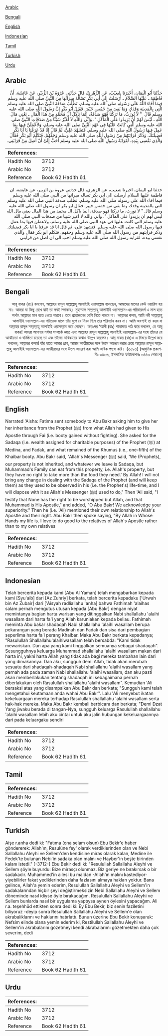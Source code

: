 [Arabic](#arabic)

[Bengali](#bengali)

[English](#english)

[Indonesian](#indonesian)

[Tamil](#tamil)

[Turkish](#turkish)

[Urdu](#urdu)

## Arabic


<div dir="rtl" lang="ar" style={{fontSize:'larger',backgroundColor:'#f8f9fa',padding:20}}>
حَدَّثَنَا أَبُو الْيَمَانِ، أَخْبَرَنَا شُعَيْبٌ، عَنِ الزُّهْرِيِّ، قَالَ حَدَّثَنِي عُرْوَةُ بْنُ الزُّبَيْرِ، عَنْ عَائِشَةَ، أَنَّ فَاطِمَةَ ـ عَلَيْهَا السَّلاَمُ ـ أَرْسَلَتْ إِلَى أَبِي بَكْرٍ تَسْأَلُهُ مِيرَاثَهَا مِنَ النَّبِيِّ صلى الله عليه وسلم فِيمَا أَفَاءَ اللَّهُ عَلَى رَسُولِهِ صلى الله عليه وسلم، تَطْلُبُ صَدَقَةَ النَّبِيِّ صلى الله عليه وسلم الَّتِي بِالْمَدِينَةِ وَفَدَكٍ وَمَا بَقِيَ مِنْ خُمُسِ خَيْبَرَ‏.‏ فَقَالَ أَبُو بَكْرٍ إِنَّ رَسُولَ اللَّهِ صلى الله عليه وسلم قَالَ ‏ "‏ لاَ نُورَثُ، مَا تَرَكْنَا فَهْوَ صَدَقَةٌ، إِنَّمَا يَأْكُلُ آلُ مُحَمَّدٍ مِنْ هَذَا الْمَالِ ـ يَعْنِي مَالَ اللَّهِ ـ لَيْسَ لَهُمْ أَنْ يَزِيدُوا عَلَى الْمَأْكَلِ ‏"‏‏.‏ وَإِنِّي وَاللَّهِ لاَ أُغَيِّرُ شَيْئًا مِنْ صَدَقَاتِ النَّبِيِّ صلى الله عليه وسلم الَّتِي كَانَتْ عَلَيْهَا فِي عَهْدِ النَّبِيِّ صلى الله عليه وسلم، وَلأَعْمَلَنَّ فِيهَا بِمَا عَمِلَ فِيهَا رَسُولُ اللَّهِ صلى الله عليه وسلم‏.‏ فَتَشَهَّدَ عَلِيٌّ، ثُمَّ قَالَ إِنَّا قَدْ عَرَفْنَا يَا أَبَا بَكْرٍ فَضِيلَتَكَ‏.‏ وَذَكَرَ قَرَابَتَهُمْ مِنْ رَسُولِ اللَّهِ صلى الله عليه وسلم وَحَقَّهُمْ‏.‏ فَتَكَلَّمَ أَبُو بَكْرٍ فَقَالَ وَالَّذِي نَفْسِي بِيَدِهِ، لَقَرَابَةُ رَسُولِ اللَّهِ صلى الله عليه وسلم أَحَبُّ إِلَىَّ أَنْ أَصِلَ مِنْ قَرَابَتِي‏.‏
</div>
<div style={{backgroundColor:'#f8f9fa',padding:20, marginBottom: 10}}><table> <thead> <tr> <th>References:</th> <th></th> </tr> </thead> <tbody><tr><td>Hadith No</td><td>3712</td></tr><tr><td>Arabic No</td><td>3712</td></tr><tr><td>Reference</td><td>Book 62 Hadith 61</td></tr></tbody></table></div>


<div dir="rtl" lang="ar" style={{fontSize:'larger',backgroundColor:'#f8f9fa',padding:20}}>
حدثنا ابو اليمان، اخبرنا شعيب، عن الزهري، قال حدثني عروة بن الزبير، عن عايشة، ان فاطمة عليها السلام ارسلت الى ابي بكر تساله ميراثها من النبي صلى الله عليه وسلم فيما افاء الله على رسوله صلى الله عليه وسلم، تطلب صدقة النبي صلى الله عليه وسلم التي بالمدينة وفدك وما بقي من خمس خيبر. فقال ابو بكر ان رسول الله صلى الله عليه وسلم قال " لا نورث، ما تركنا فهو صدقة، انما ياكل ال محمد من هذا المال يعني مال الله ليس لهم ان يزيدوا على الماكل ". واني والله لا اغير شييا من صدقات النبي صلى الله عليه وسلم التي كانت عليها في عهد النبي صلى الله عليه وسلم، ولاعملن فيها بما عمل فيها رسول الله صلى الله عليه وسلم. فتشهد علي، ثم قال انا قد عرفنا يا ابا بكر فضيلتك. وذكر قرابتهم من رسول الله صلى الله عليه وسلم وحقهم. فتكلم ابو بكر فقال والذي نفسي بيده، لقرابة رسول الله صلى الله عليه وسلم احب الى ان اصل من قرابتي
</div>
<div style={{backgroundColor:'#f8f9fa',padding:20, marginBottom: 10}}><table> <thead> <tr> <th>References:</th> <th></th> </tr> </thead> <tbody><tr><td>Hadith No</td><td>3712</td></tr><tr><td>Arabic No</td><td>3712</td></tr><tr><td>Reference</td><td>Book 62 Hadith 61</td></tr></tbody></table></div>

## Bengali


<div dir="rtl" lang="bn" style={{fontSize:'larger',backgroundColor:'#f8f9fa',padding:20}}>
আবূ বাকর (রাঃ) বললেন, আল্লাহর রাসূল সাল্লাল্লাহু আলাইহি ওয়াসাল্লাম বলেছেন, আমাদের মালের কেউ ওয়ারিস হয় না। আমরা যা কিছু রেখে যাই তা সবই সদাকাহ্। মুহাম্মাদ সাল্লাল্লাহু আলাইহি ওয়াসাল্লাম-এর পরিবারবর্গ এ মাল হতে অর্থাৎ আল্লাহর মাল হতে খেতে পারবে। তবে প্রয়োজনের বেশি নিতে পারবে না। আল্লাহর কসম, আমি নবী সাল্লাল্লাহু আলাইহি ওয়াসাল্লাম-এর পরিত্যক্ত মালে তাঁর যুগে যে নিয়ম ছিল তার পরিবর্তন করব না। আমি অবশ্যই তা করব যা আল্লাহর রাসূল সাল্লাল্লাহু আলাইহি ওয়াসাল্লাম করে গেছেন। অতঃপর ‘আলী (রাঃ) শাহাদাত পাঠ করে বললেন, হে আবূ বাকর! আমরা আপনার মর্যাদা সম্পর্কে জ্ঞাত এবং আল্লাহর রাসূল সাল্লাল্লাহু আলাইহি ওয়াসাল্লাম-এর সঙ্গে তাঁদের যে আত্মীয়তা ও ঘনিষ্ঠতা রয়েছে তা এবং তাঁদের অধিকারের কথাও উল্লেখ করলেন। আবূ বাকর (রাঃ)ও এ বিষয়ে উল্লেখ করে বললেন, আল্লাহর কসম! যাঁর হাতে আমার প্রাণ, আমার আত্মীয়দের সঙ্গে উত্তম আচরণ করার চেয়ে আল্লাহর রাসূল সাল্লাল্লাহু আলাইহি ওয়াসাল্লাম-এর আত্মীয়দের সঙ্গে উত্তম আচরণ করা আমি অধিক পছন্দ করি। (৩০৯৩) (আধুনিক প্রকাশনীঃ ৩৪৩৬, ইসলামিক ফাউন্ডেশনঃ ৩৪৪৩ শেষাংশ)
</div>
<div style={{backgroundColor:'#f8f9fa',padding:20, marginBottom: 10}}><table> <thead> <tr> <th>References:</th> <th></th> </tr> </thead> <tbody><tr><td>Hadith No</td><td>3712</td></tr><tr><td>Arabic No</td><td>3712</td></tr><tr><td>Reference</td><td>Book 62 Hadith 61</td></tr></tbody></table></div>

## English


<div dir="ltr" lang="en" style={{fontSize:'larger',backgroundColor:'#f8f9fa',padding:20}}>
Narrated 'Aisha: Fatima sent somebody to Abu Bakr asking him to give her her inheritance from the Prophet (ﷺ) from what Allah had given to His Apostle through Fai (i.e. booty gained without fighting). She asked for the Sadaqa (i.e. wealth assigned for charitable purposes) of the Prophet (ﷺ) at Medina, and Fadak, and what remained of the Khumus (i.e., one-fifth) of the Khaibar booty. Abu Bakr said, "Allah's Messenger (ﷺ) said, 'We (Prophets), our property is not inherited, and whatever we leave is Sadaqa, but Muhammad's Family can eat from this property, i.e. Allah's property, but they have no right to take more than the food they need.' By Allah! I will not bring any change in dealing with the Sadaqa of the Prophet (and will keep them) as they used to be observed in his (i.e. the Prophet's) life-time, and I will dispose with it as Allah's Messenger (ﷺ) used to do," Then 'Ali said, "I testify that None has the right to be worshipped but Allah, and that Muhammad is His Apostle," and added, "O Abu Bakr! We acknowledge your superiority." Then he (i.e. 'Ali) mentioned their own relationship to Allah's Apostle and their right. Abu Bakr then spoke saying, "By Allah in Whose Hands my life is. I love to do good to the relatives of Allah's Apostle rather than to my own relatives
</div>
<div style={{backgroundColor:'#f8f9fa',padding:20, marginBottom: 10}}><table> <thead> <tr> <th>References:</th> <th></th> </tr> </thead> <tbody><tr><td>Hadith No</td><td>3712</td></tr><tr><td>Arabic No</td><td>3712</td></tr><tr><td>Reference</td><td>Book 62 Hadith 61</td></tr></tbody></table></div>

## Indonesian


<div dir="ltr" lang="id" style={{fontSize:'larger',backgroundColor:'#f8f9fa',padding:20}}>
Telah bercerita kepada kami [Abu Al Yaman] telah mengabarkan kepada kami [Syu'aib] dari [Az Zuhriy] berkata, telah bercerita kepadaku ['Urwah bin Az Zubair] dari ['Aisyah radliallahu 'anha] bahwa Fathimah 'alaihas salam pernah mengutus utusan kepada [Abu Bakr] dengan niyat memintanya bagian harta warisan yang ditinggalkan Nabi shallallahu 'alaihi wasallam dari harta fa'i yang Allah karuniakan kepada beliau. Fathimah meminta Abu bakar shadaqah Nabi shallallahu 'alaihi wasallam berupa pekarangan yang berada Madinah dan Fadak dan sisa dari pembagian seperlima harta fa'i perang Khaibar. Maka Abu Bakr berkata kepadanya; "Rasulullah Shallallahu'alaihiwasallam telah bersabda: "Kami tidak mewariskan. Dan apa yang kami tinggalkan semuanya sebagai shadaqah". Sesungguhnya keluarga Muhammad shallallahu 'alaihi wasallam makan dari harta ini, yakni harta Allah yang tidak ada bagi mereka tambahan lain dari yang dimakannya. Dan aku, sungguh demi Allah, tidak akan merubah sesuatu dari shadaqah-shadaqah Nabi shallallahu 'alaihi wasallam yang pernah ada pada zaman Nabi shallallahu 'alaihi wasallam, dan aku pasti akan memberlakukan tentang shadaqah ini sebagaimana pernah diberlakukan oleh Rasulullah shallallahu 'alaihi wasallam". Kemudian 'Ali bersaksi atas yang disampaikan Abu Bakr dan berkata; "Sungguh kami telah mengetahui keutamaan anda wahai Abu Bakr". Lalu 'Ali menyebut ikatan kekeluargaan mereka terhadap Rasulullah shallallahu 'alaihi wasallam serta hak-hak mereka. Maka Abu Bakr kembali berbicara dan berkata; "Demi Dzat Yang jiwaku berada di tangan-Nya, sungguh keluarga Rasulullah shallallahu 'alaihi wasallam lebih aku cintai untuk aku jalin hubungan kekeluargaannya dari pada keluargaku sendiri
</div>
<div style={{backgroundColor:'#f8f9fa',padding:20, marginBottom: 10}}><table> <thead> <tr> <th>References:</th> <th></th> </tr> </thead> <tbody><tr><td>Hadith No</td><td>3712</td></tr><tr><td>Arabic No</td><td>3712</td></tr><tr><td>Reference</td><td>Book 62 Hadith 61</td></tr></tbody></table></div>

## Tamil


<div dir="ltr" lang="ta" style={{fontSize:'larger',backgroundColor:'#f8f9fa',padding:20}}>

</div>
<div style={{backgroundColor:'#f8f9fa',padding:20, marginBottom: 10}}><table> <thead> <tr> <th>References:</th> <th></th> </tr> </thead> <tbody><tr><td>Hadith No</td><td>3712</td></tr><tr><td>Arabic No</td><td>3712</td></tr><tr><td>Reference</td><td>Book 62 Hadith 61</td></tr></tbody></table></div>

## Turkish


<div dir="ltr" lang="tr" style={{fontSize:'larger',backgroundColor:'#f8f9fa',padding:20}}>
Aişe r.anha dedi ki: "Fatıma (ona selam olsun) Ebu Bekir'e haber göndererek: Allah'ın, Resulüne fey' olarak verdiklerinden olan ve Nebi Sallallahu Aleyhi ve Sellem'den kendisine miras olarak kalan, Medine ile Fedek'te bulunan Nebi'in sadaka olan malını ve Hayber'in beşte birinden kalanı istedi." [-3712-] Ebu Bekir dedi ki: "Resulullah Sallallahu Aleyhi ve Sellem şöyle buyurdu: Bize mirasçı olunmaz. Biz geriye ne bırakırsak o bir sadakadır. Muhammed'in ailesi bu maldan -Allah'ın malını kastediyor- yiyebilirler fakat yediklerinden daha fazlasını almaya hakları yoktur. Bana gelince, Allah'a yemin ederim, Resulullah Sallallahu Aleyhi ve Sellem'in sadakalarından hiçbir şeyi değiştirmeksizin Nebi Sallallahu Aleyhi ve Sellem döneminde nasıl idiyse öyle bırakacağım. Resulullah Sallallahu Aleyhi ve Sellem bunlarda nasıl bir uygulama yaptıysa aynen öylesini yapacağım. Ali r.a. teşehhüd ettikten sonra dedi ki: Ey Ebu Bekir, biz senin faziletini biliyoruz -deyip sonra Resulullah Sallallahu Aleyhi ve Sellem'e olan akrabalıklarını ve haklarını hatırlattı. Bunun üzerine Ebu Bekir konuşarak: Nefsim elinde olana yemin ederim ki, Restilullah Sallallahu Aleyhi ve Sellem'in akrabalarını gözetmeyi kendi akrabalarımı gözetmekten daha çok severim, dedi
</div>
<div style={{backgroundColor:'#f8f9fa',padding:20, marginBottom: 10}}><table> <thead> <tr> <th>References:</th> <th></th> </tr> </thead> <tbody><tr><td>Hadith No</td><td>3712</td></tr><tr><td>Arabic No</td><td>3712</td></tr><tr><td>Reference</td><td>Book 62 Hadith 61</td></tr></tbody></table></div>

## Urdu


<div dir="rtl" lang="ur" style={{fontSize:'larger',backgroundColor:'#f8f9fa',padding:20}}>

</div>
<div style={{backgroundColor:'#f8f9fa',padding:20, marginBottom: 10}}><table> <thead> <tr> <th>References:</th> <th></th> </tr> </thead> <tbody><tr><td>Hadith No</td><td>3712</td></tr><tr><td>Arabic No</td><td>3712</td></tr><tr><td>Reference</td><td>Book 62 Hadith 61</td></tr></tbody></table></div>